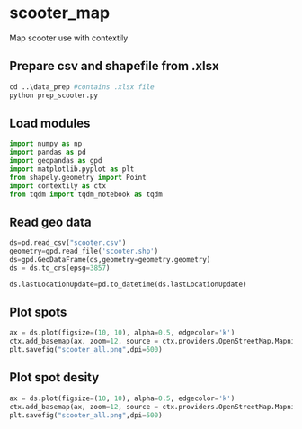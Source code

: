 # scooter_map
Map scooter use with contextily

## Prepare csv and shapefile from .xlsx

```python
cd ..\data_prep #contains .xlsx file
python prep_scooter.py
```
## Load modules
```python
import numpy as np
import pandas as pd
import geopandas as gpd
import matplotlib.pyplot as plt
from shapely.geometry import Point
import contextily as ctx
from tqdm import tqdm_notebook as tqdm
```
## Read geo data
```python
ds=pd.read_csv("scooter.csv")
geometry=gpd.read_file('scooter.shp')
ds=gpd.GeoDataFrame(ds,geometry=geometry.geometry)
ds = ds.to_crs(epsg=3857)

ds.lastLocationUpdate=pd.to_datetime(ds.lastLocationUpdate)
```
## Plot spots
```python
ax = ds.plot(figsize=(10, 10), alpha=0.5, edgecolor='k')
ctx.add_basemap(ax, zoom=12, source = ctx.providers.OpenStreetMap.Mapnik)
plt.savefig("scooter_all.png",dpi=500)
```
## Plot spot desity
```python
ax = ds.plot(figsize=(10, 10), alpha=0.5, edgecolor='k')
ctx.add_basemap(ax, zoom=12, source = ctx.providers.OpenStreetMap.Mapnik)
plt.savefig("scooter_all.png",dpi=500)
```
